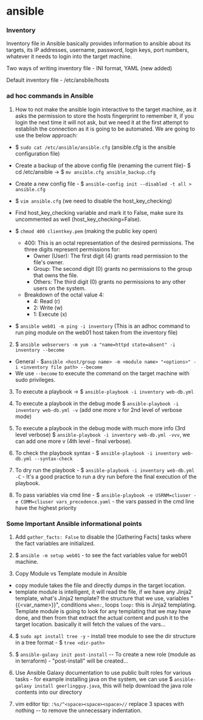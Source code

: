 # ansible

### Inventory

Inventory file in Ansible basically provides information to ansible about its targets, its IP addresses, username, password, login keys, port numbers, whatever it needs to login into the target machine.

Two ways of writing inventory file - INI format, YAML (new added)

Default inventory file - /etc/ansbile/hosts

### ad hoc commands in Ansible

1. How to not make the ansible login interactive to the target machine, as it asks the permission to store the hosts fingerprint to remember it, if you login the next time it will not ask, but we need it at the first attempt to establish the connection as it is going to be automated. We are going to use the below approach:

- $ `sudo cat /etc/ansible/ansible.cfg` (ansible.cfg is the ansible configuration file)

- Create a backup of the above config file (renaming the current file)- $ cd /etc/ansible -> $ `mv ansible.cfg ansible_backup.cfg`

- Create a new config file - $ `ansible-config init --disabled -t all > ansible.cfg`

- $ `vim ansible.cfg` (we need to disable the host_key_checking)

- Find host_key_checking variable and mark it to False, make sure its uncommented as well (host_key_checking=False).

- $ `chmod 400 clientkey.pem` (making the public key open)

  - 400: This is an octal representation of the desired permissions. The three digits represent permissions for:
    - Owner (User): The first digit (4) grants read permission to the file's owner.
    - Group: The second digit (0) grants no permissions to the group that owns the file.
    - Others: The third digit (0) grants no permissions to any other users on the system.
  - Breakdown of the octal value 4:
    - 4: Read (r)
    - 2: Write (w)
    - 1: Execute (x)

- $ `ansible web01 -m ping -i inventory` (This is an adhoc command to run ping module on the web01 host taken from the inventory file)

2. $ `ansible webservers -m yum -a "name=httpd state=absent" -i inventory --become`

- General - $`ansible <host/group name> -m <module name> "<options>" -i <inventory file path> --become`
- We use `--become` to execute the command on the target machine with sudo privileges.

3. To execute a playbook -> $ `ansible-playbook -i inventory web-db.yml`

4. To execute a playbook in the debug mode $ `ansible-playbook -i inventory web-db.yml -v` (add one more v for 2nd level of verbose mode)

5. To execute a playbook in the debug mode with much more info (3rd level verbose) $ `ansible-playbook -i inventory web-db.yml -vvv`, we can add one more v (4th level - final verbose).

6. To check the playbook syntax - $ `ansible-playbook -i inventory web-db.yml --syntax-check`

7. To dry run the playbook - $ `ansible-playbook -i inventory web-db.yml -C` - It's a good practice to run a dry run before the final execution of the playbook.

8. To pass variables via cmd line - $ `ansible-playbook -e USRNM=cliuser -e COMM=cliuser vars_precedence.yaml` - the vars passed in the cmd line have the highest priority

### Some Important Ansible informational points

1. Add `gather_facts: False` to disable the [Gathering Facts] tasks where the fact variables are initialized.

2. $ `ansible -m setup web01` - to see the fact variables value for web01 machine.

3. Copy Module vs Template module in Ansible

- copy module takes the file and directly dumps in the target location.
- template module is intelligent, it will read the file, if we have any Jinja2 template, what's Jinja2 template? the structure that we use, variables "{{<var_name>}}", conditions `when:`, loops `loop:` this is Jinja2 templating. Template module is going to look for any templating that we may have done, and then from that extract the actual content and push it to the target location. basically it will fetch the values of the vars...

4. $ `sudo apt install tree -y` - install tree module to see the dir structure in a tree format - $ `tree <dir-path>`

5. $ `ansible-galaxy init post-install` -- To create a new role (module as in terraform) - "post-install" will be created...

6. Use Ansible Galaxy documentation to use public built roles for various tasks - for example installing java on the system, we can use $ `ansible-galaxy install geerlingguy.java`, this will help download the java role contents into our directory

7. vim editor tip: `:%s/^<space><space><space>//` replace 3 spaces with nothing -- to remove the unnecessary indentation.